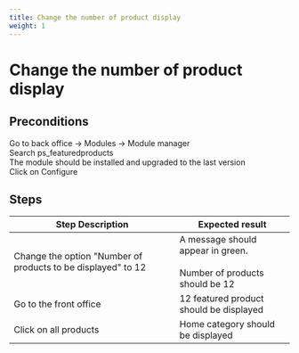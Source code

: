 ```yaml
---
title: Change the number of product display
weight: 1
---
```


# Change the number of product display

## Preconditions

Go to back office -> Modules -> Module manager<br />
Search ps_featuredproducts<br />
The module should be installed and upgraded to the last version<br />
Click on Configure
## Steps
| Step Description | Expected result |
| ----- | ----- |
| Change the option "Number of products to be displayed" to 12 | A message should appear in green.<br /><br>Number of products should be 12  |
| Go to the front office  | 12 featured product should be displayed |
| Click on all products | Home category should be displayed |
